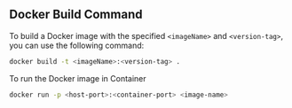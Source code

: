## Docker Build Command

To build a Docker image with the specified `<imageName>` and `<version-tag>`, you can use the following command:

```bash
docker build -t <imageName>:<version-tag> .
```
To run the Docker image in Container 

```bash 
docker run -p <host-port>:<container-port> <image-name>
```
